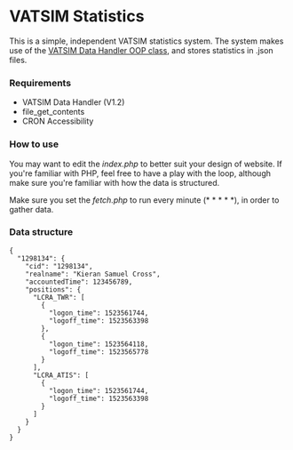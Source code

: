 # VATSIM Statistics
This is a simple, independent VATSIM statistics system. The system makes use of the [VATSIM Data Handler OOP class](https://github.com/KiloSierraCharlie/VATSIM-Data-Handler), and stores statistics in .json files.

### Requirements

 - VATSIM Data Handler (V1.2)
 - file_get_contents
 - CRON Accessibility

### How to use
You may want to edit the *index.php* to better suit your design of website. If you're familiar with PHP, feel free to have a play with the loop, although make sure you're familiar with how the data is structured.

Make sure you set the *fetch.php* to run every minute (* * * * *), in order to gather data.

### Data structure

    {
      "1298134": {
        "cid": "1298134",
        "realname": "Kieran Samuel Cross",
        "accountedTime": 123456789,
        "positions": {
          "LCRA_TWR": [
            {
              "logon_time": 1523561744,
              "logoff_time": 1523563398
            },
            {
              "logon_time": 1523564118,
              "logoff_time": 1523565778
            }
          ],
          "LCRA_ATIS": [
            {
              "logon_time": 1523561744,
              "logoff_time": 1523563398
            }
          ]
        }
      }
    }